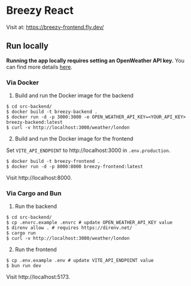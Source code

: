 # Breezy React

Visit at: https://breezy-frontend.fly.dev/

## Run locally

**Running the app locally requires setting an OpenWeather API key.** You can find more details [here](https://openweathermap.org/api).

### Via Docker

1. Build and run the Docker image for the backend

```
$ cd src-backend/
$ docker build -t breezy-backend .
$ docker run -d -p 3000:3000 -e OPEN_WEATHER_API_KEY=<YOUR_API_KEY> breezy-backend:latest
$ curl -v http://localhost:3000/weather/london
```

2. Build and run the Docker image for the frontend

Set `VITE_API_ENDPOINT` to http://localhost:3000 in `.env.production`.

```
$ docker build -t breezy-frontend .
$ docker run -d -p 8000:8000 breezy-frontend:latest
```

Visit http://localhost:8000.

### Via Cargo and Bun

1. Run the backend

```
$ cd src-backend/
$ cp .envrc.example .envrc # update OPEN_WEATHER_API_KEY value
$ direnv allow . # requires https://direnv.net/
$ cargo run
$ curl -v http://localhost:3000/weather/london
```

2. Run the frontend

```
$ cp .env.example .env # update VITE_API_ENDPOINT value
$ bun run dev
```

Visit http://localhost:5173.
